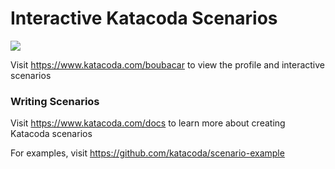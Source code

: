 # Interactive Katacoda Scenarios

[![](http://shields.katacoda.com/katacoda/boubacar/count.svg)](https://www.katacoda.com/boubacar "Get your profile on Katacoda.com")

Visit https://www.katacoda.com/boubacar to view the profile and interactive scenarios

### Writing Scenarios
Visit https://www.katacoda.com/docs to learn more about creating Katacoda scenarios

For examples, visit https://github.com/katacoda/scenario-example
